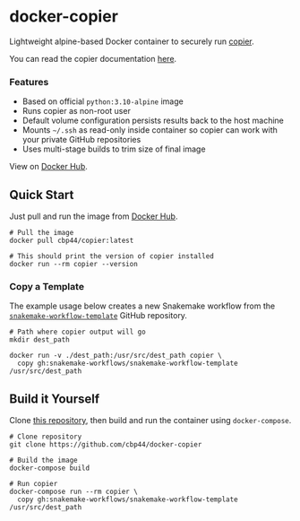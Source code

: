 # docker-copier

Lightweight alpine-based Docker container to securely run [copier](https://github.com/copier-org/copier).

You can read the copier documentation [here](https://copier.readthedocs.io/en/stable/).

### Features
- Based on official `python:3.10-alpine` image
- Runs copier as non-root user
- Default volume configuration persists results back to the host machine
- Mounts `~/.ssh` as read-only inside container so copier can work with your private GitHub repositories
- Uses multi-stage builds to trim size of final image

View on [Docker Hub](https://hub.docker.com/r/cbp44/copier).

## Quick Start

Just pull and run the image from [Docker Hub](https://hub.docker.com/r/cbp44/copier).

```shell
# Pull the image
docker pull cbp44/copier:latest

# This should print the version of copier installed
docker run --rm copier --version
```

### Copy a Template

The example usage below creates a new Snakemake workflow from the [`snakemake-workflow-template`](https://github.com/snakemake-workflows/snakemake-workflow-template) GitHub repository.

```shell
# Path where copier output will go
mkdir dest_path

docker run -v ./dest_path:/usr/src/dest_path copier \
  copy gh:snakemake-workflows/snakemake-workflow-template /usr/src/dest_path
```

## Build it Yourself

Clone [this repository](https://github.com/cbp44/docker-copier), then build and run the container using `docker-compose`.

```shell
# Clone repository
git clone https://github.com/cbp44/docker-copier

# Build the image
docker-compose build

# Run copier
docker-compose run --rm copier \
  copy gh:snakemake-workflows/snakemake-workflow-template /usr/src/dest_path
```
